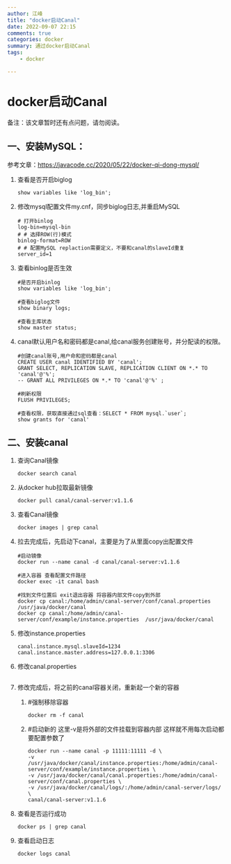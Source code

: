 ```yaml
---
author: 江峰
title: "docker启动Canal"
date: 2022-09-07 22:15
comments: true
categories: docker
summary: 通过docker启动Canal
tags: 
	- docker

---
```


<meta name="referrer" content="no-referrer" />

# docker启动Canal

备注：该文章暂时还有点问题，请勿阅读。

## 一、安装MySQL：

参考文章：https://javacode.cc/2020/05/22/docker-qi-dong-mysql/

1. 查看是否开启biglog

   ```
   show variables like 'log_bin';
   ```

2. 修改mysql配置文件my.cnf，同步biglog日志,并重启MySQL

   ```
   # 打开binlog
   log-bin=mysql-bin
   # # 选择ROW(行)模式
   binlog-format=ROW
   # # 配置MySQL replaction需要定义，不要和canal的slaveId重复
   server_id=1
   ```

3. 查看binlog是否生效

   ```
   #是否开启binlog
   show variables like 'log_bin';
   
   #查看biglog文件
   show binary logs;
   
   #查看主库状态
   show master status;
   ```

4. canal默认用户名和密码都是canal,给canal服务创建账号，并分配读的权限。

   ```
   #创建canal账号,用户命和密码都是canal
   CREATE USER canal IDENTIFIED BY 'canal';    
   GRANT SELECT, REPLICATION SLAVE, REPLICATION CLIENT ON *.* TO 'canal'@'%';  
   -- GRANT ALL PRIVILEGES ON *.* TO 'canal'@'%' ;  
   
   #刷新权限
   FLUSH PRIVILEGES; 
   
   #查看权限，获取直接通过sql查看：SELECT * FROM mysql.`user`;
   show grants for 'canal' 
   
   ```

## 二、安装canal

1. 查询Canal镜像

   ```
   docker search canal
   ```

2. 从docker hub拉取最新镜像

   ```
   docker pull canal/canal-server:v1.1.6
   ```

3. 查看Canal镜像

   ```
   docker images | grep canal
   ```

4. 拉去完成后，先启动下canal，主要是为了从里面copy出配置文件

   ```
   #启动镜像 
   docker run --name canal -d canal/canal-server:v1.1.6
   
   #进入容器 查看配置文件路径
   docker exec -it canal bash
    
   #找到文件位置后 exit退出容器 将容器内部文件copy到外部
   docker cp canal:/home/admin/canal-server/conf/canal.properties /usr/java/docker/canal
   docker cp canal:/home/admin/canal-server/conf/example/instance.properties  /usr/java/docker/canal
   ```

   

5. 修改instance.properties

   ```
   canal.instance.mysql.slaveId=1234
   canal.instance.master.address=127.0.0.1:3306
   
   ```

6. 修改canal.properties

   ```
   
   ```

7. 修改完成后，将之前的canal容器关闭，重新起一个新的容器

   1. #强制移除容器

      ```
      docker rm -f canal
      ```

   2. #启动新的 这里-v是将外部的文件挂载到容器内部 这样就不用每次启动都要配置参数了

      ```
      docker run --name canal -p 11111:11111 -d \
      -v /usr/java/docker/canal/instance.properties:/home/admin/canal-server/conf/example/instance.properties \
      -v /usr/java/docker/canal/canal.properties:/home/admin/canal-server/conf/canal.properties \
      -v /usr/java/docker/canal/logs/:/home/admin/canal-server/logs/ \
      canal/canal-server:v1.1.6
      ```

8. 查看是否运行成功

   ```
   docker ps | grep canal
   ```

9. 查看启动日志

   ```
   docker logs canal
   ```

   